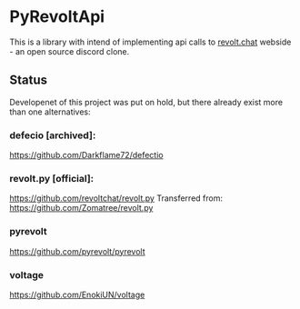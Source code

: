 # PyRevoltApi

This is a library with intend of implementing api calls to [revolt.chat](https://revolt.chat/) webside - an open source discord clone.

## Status
Developenet of this project was put on hold, but there already exist more than one alternatives:
### defecio [archived]:
https://github.com/Darkflame72/defectio
### revolt.py [official]:
https://github.com/revoltchat/revolt.py
Transferred from:
https://github.com/Zomatree/revolt.py
### pyrevolt
https://github.com/pyrevolt/pyrevolt
### voltage
https://github.com/EnokiUN/voltage
